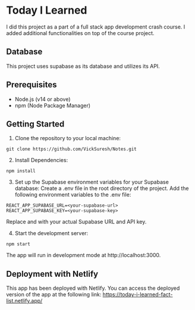 # Today I Learned

I did this  project as a part of a full stack app development crash course. I added additional functionalities on top of the course project. 

## Database

This project uses supabase as its database and utilizes its API.

## Prerequisites

- Node.js (v14 or above)
- npm (Node Package Manager)

## Getting Started

1. Clone the repository to your local machine:
```shell
git clone https://github.com/VickSuresh/Notes.git
```

2. Install Dependencies:
```shell
npm install
```

3. Set up the Supabase environment variables for your Supabase database:
  Create a .env file in the root directory of the project.
  Add the following environment variables to the .env file:

```.env
REACT_APP_SUPABASE_URL=<your-supabase-url>
REACT_APP_SUPABASE_KEY=<your-supabase-key>
```
Replace <your-supabase-url> and <your-supabase-key> with your actual Supabase URL and API key.
  
4. Start the development server:
  ```shell
  npm start
  ```
  The app will run in development mode at http://localhost:3000.

## Deployment with Netlify
This app has been deployed with Netlify. You can access the deployed version of the app at the following link:
https://today-i-learned-fact-list.netlify.app/
